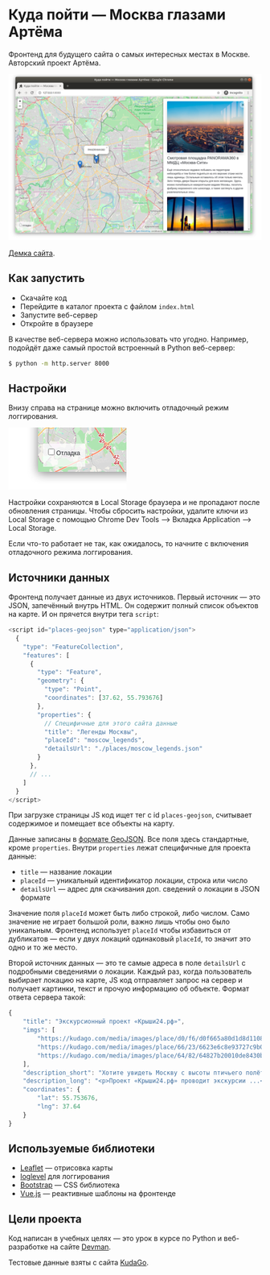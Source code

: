 # Куда пойти — Москва глазами Артёма

Фронтенд для будущего сайта о самых интересных местах в Москве. Авторский проект Артёма.

![&#x41A;&#x443;&#x434;&#x430; &#x43F;&#x43E;&#x439;&#x442;&#x438;](.gitbook/assets/site.png)

[Демка сайта](https://devmanorg.github.io/where-to-go-frontend/).

## Как запустить

* Скачайте код
* Перейдите в каталог проекта с файлом `index.html`
* Запустите веб-сервер
* Откройте в браузере

В качестве веб-сервера можно использовать что угодно. Например, подойдёт даже самый простой встроенный в Python веб-сервер:

```bash
$ python -m http.server 8000
```

## Настройки

Внизу справа на странице можно включить отладочный режим логгирования.

![debug mode](places/static/.gitbook/assets/debug-option.png)

Настройки сохраняются в Local Storage браузера и не пропадают после обновления страницы. Чтобы сбросить настройки, удалите ключи из Local Storage с помощью Chrome Dev Tools —&gt; Вкладка Application —&gt; Local Storage.

Если что-то работает не так, как ожидалось, то начните с включения отладочного режима логгирования.

<a href="#" id="data-sources"></a>

## Источники данных

Фронтенд получает данные из двух источников. Первый источник — это JSON, запечённый внутрь HTML. Он содержит полный список объектов на карте. И он прячется внутри тега `script`:

```javascript
<script id="places-geojson" type="application/json">
  {
    "type": "FeatureCollection",
    "features": [
      {
        "type": "Feature",
        "geometry": {
          "type": "Point",
          "coordinates": [37.62, 55.793676]
        },
        "properties": {
          // Специфичные для этого сайта данные
          "title": "Легенды Москвы",
          "placeId": "moscow_legends",
          "detailsUrl": "./places/moscow_legends.json"
        }
      },
      // ...
    ]
  }
</script>
```

При загрузке страницы JS код ищет тег с id `places-geojson`, считывает содержимое и помещает все объекты на карту.

Данные записаны в [формате GeoJSON](https://ru.wikipedia.org/wiki/GeoJSON). Все поля здесь стандартные, кроме `properties`. Внутри `properties` лежат специфичные для проекта данные:

* `title` — название локации
* `placeId` — уникальный идентификатор локации, строка или число
* `detailsUrl` — адрес для скачивания доп. сведений о локации в JSON формате

Значение поля `placeId` может быть либо строкой, либо числом. Само значение не играет большой роли, важно лишь чтобы оно было уникальным. Фронтенд использует `placeId` чтобы избавиться от дубликатов — если у двух локаций одинаковый `placeId`, то значит это одно и то же место.

Второй источник данных — это те самые адреса в поле `detailsUrl` c подробными сведениями о локации. Каждый раз, когда пользователь выбирает локацию на карте, JS код отправляет запрос на сервер и получает картинки, текст и прочую информацию об объекте. Формат ответа сервера такой:

```javascript
{
    "title": "Экскурсионный проект «Крыши24.рф»",
    "imgs": [
        "https://kudago.com/media/images/place/d0/f6/d0f665a80d1d8d110826ba797569df02.jpg",
        "https://kudago.com/media/images/place/66/23/6623e6c8e93727c9b0bb198972d9e9fa.jpg",
        "https://kudago.com/media/images/place/64/82/64827b20010de8430bfc4fb14e786c19.jpg",
    ],
    "description_short": "Хотите увидеть Москву с высоты птичьего полёта?",
    "description_long": "<p>Проект «Крыши24.рф» проводит экскурсии ...</p>",
    "coordinates": {
        "lat": 55.753676,
        "lng": 37.64
    }
}
```

## Используемые библиотеки

* [Leaflet](https://leafletjs.com/) — отрисовка карты
* [loglevel](https://www.npmjs.com/package/loglevel) для логгирования
* [Bootstrap](https://getbootstrap.com/) — CSS библиотека
* [Vue.js](https://ru.vuejs.org/) — реактивные шаблоны на фронтенде

## Цели проекта

Код написан в учебных целях — это урок в курсе по Python и веб-разработке на сайте [Devman](https://dvmn.org).

Тестовые данные взяты с сайта [KudaGo](https://kudago.com).

